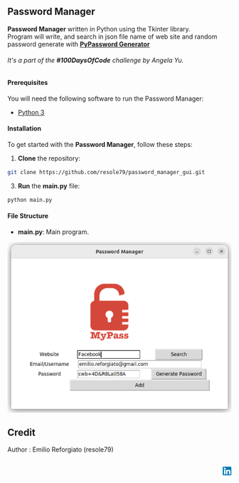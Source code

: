 ## Password Manager

**Password Manager** written in Python using the Tkinter library.          
Program will write, and search in json file name of web site and random password generate with [**PyPassword Generator**](https://github.com/resole79/password_random_generator)       


###### It's a part of the **#100DaysOfCode** challenge by *Angela Yu*. ######      


#### Prerequisites
You will need the following software to run the Password Manager:
 - [Python 3](https://www.python.org/downloads/)

#### Installation
To get started with the **Password Manager**, follow these steps:

1. **Clone** the repository:

```sh
git clone https://github.com/resole79/password_manager_gui.git
```

3. **Run** the **main.py** file:

```sh
python main.py
```

#### File Structure   
 - **main.py**: Main program.

 

![Password Manager](./image/password_manager_gui_0.png)       



## **Credit**

Author : Emilio Reforgiato (resole79)

##
<p align="right"><a href="https://www.linkedin.com/in/emilio-reforgiato/" target=”_blank” ><img src="./image/in_logo.png" /></a></p>


